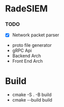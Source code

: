 # RadeSIEM


### TODO
- [x] Network packet parser
- proto file generator
- gRPC Api
- Backend Arch
- Front End Arch




# Build
 - cmake -S . -B build
 - cmake --build build
